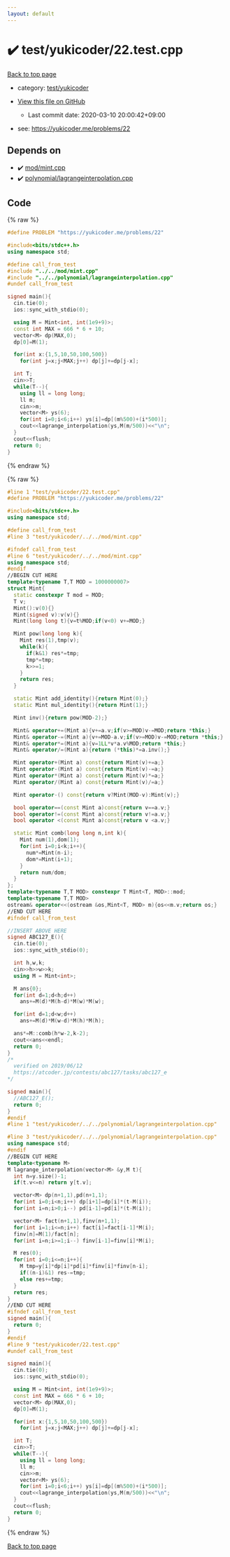 ```yaml
---
layout: default
---
```


<!-- mathjax config similar to math.stackexchange -->
<script type="text/javascript" async
  src="https://cdnjs.cloudflare.com/ajax/libs/mathjax/2.7.5/MathJax.js?config=TeX-MML-AM_CHTML">
</script>
<script type="text/x-mathjax-config">
  MathJax.Hub.Config({
    TeX: { equationNumbers: { autoNumber: "AMS" }},
    tex2jax: {
      inlineMath: [ ['$','$'] ],
      processEscapes: true
    },
    "HTML-CSS": { matchFontHeight: false },
    displayAlign: "left",
    displayIndent: "2em"
  });
</script>

<script type="text/javascript" src="https://cdnjs.cloudflare.com/ajax/libs/jquery/3.4.1/jquery.min.js"></script>
<script src="https://cdn.jsdelivr.net/npm/jquery-balloon-js@1.1.2/jquery.balloon.min.js" integrity="sha256-ZEYs9VrgAeNuPvs15E39OsyOJaIkXEEt10fzxJ20+2I=" crossorigin="anonymous"></script>
<script type="text/javascript" src="../../../assets/js/copy-button.js"></script>
<link rel="stylesheet" href="../../../assets/css/copy-button.css" />


# :heavy_check_mark: test/yukicoder/22.test.cpp

<a href="../../../index.html">Back to top page</a>

* category: <a href="../../../index.html#de60e5ba474ac43bf7562c10f5977e2d">test/yukicoder</a>
* <a href="{{ site.github.repository_url }}/blob/master/test/yukicoder/22.test.cpp">View this file on GitHub</a>
    - Last commit date: 2020-03-10 20:00:42+09:00


* see: <a href="https://yukicoder.me/problems/22">https://yukicoder.me/problems/22</a>


## Depends on

* :heavy_check_mark: <a href="../../../library/mod/mint.cpp.html">mod/mint.cpp</a>
* :heavy_check_mark: <a href="../../../library/polynomial/lagrangeinterpolation.cpp.html">polynomial/lagrangeinterpolation.cpp</a>


## Code

<a id="unbundled"></a>
{% raw %}
```cpp
#define PROBLEM "https://yukicoder.me/problems/22"

#include<bits/stdc++.h>
using namespace std;

#define call_from_test
#include "../../mod/mint.cpp"
#include "../../polynomial/lagrangeinterpolation.cpp"
#undef call_from_test

signed main(){
  cin.tie(0);
  ios::sync_with_stdio(0);

  using M = Mint<int, int(1e9+9)>;
  const int MAX = 666 * 6 + 10;
  vector<M> dp(MAX,0);
  dp[0]=M(1);

  for(int x:{1,5,10,50,100,500})
    for(int j=x;j<MAX;j++) dp[j]+=dp[j-x];

  int T;
  cin>>T;
  while(T--){
    using ll = long long;
    ll m;
    cin>>m;
    vector<M> ys(6);
    for(int i=0;i<6;i++) ys[i]=dp[(m%500)+(i*500)];
    cout<<lagrange_interpolation(ys,M(m/500))<<"\n";
  }
  cout<<flush;
  return 0;
}

```
{% endraw %}

<a id="bundled"></a>
{% raw %}
```cpp
#line 1 "test/yukicoder/22.test.cpp"
#define PROBLEM "https://yukicoder.me/problems/22"

#include<bits/stdc++.h>
using namespace std;

#define call_from_test
#line 3 "test/yukicoder/../../mod/mint.cpp"

#ifndef call_from_test
#line 6 "test/yukicoder/../../mod/mint.cpp"
using namespace std;
#endif
//BEGIN CUT HERE
template<typename T,T MOD = 1000000007>
struct Mint{
  static constexpr T mod = MOD;
  T v;
  Mint():v(0){}
  Mint(signed v):v(v){}
  Mint(long long t){v=t%MOD;if(v<0) v+=MOD;}

  Mint pow(long long k){
    Mint res(1),tmp(v);
    while(k){
      if(k&1) res*=tmp;
      tmp*=tmp;
      k>>=1;
    }
    return res;
  }

  static Mint add_identity(){return Mint(0);}
  static Mint mul_identity(){return Mint(1);}

  Mint inv(){return pow(MOD-2);}

  Mint& operator+=(Mint a){v+=a.v;if(v>=MOD)v-=MOD;return *this;}
  Mint& operator-=(Mint a){v+=MOD-a.v;if(v>=MOD)v-=MOD;return *this;}
  Mint& operator*=(Mint a){v=1LL*v*a.v%MOD;return *this;}
  Mint& operator/=(Mint a){return (*this)*=a.inv();}

  Mint operator+(Mint a) const{return Mint(v)+=a;}
  Mint operator-(Mint a) const{return Mint(v)-=a;}
  Mint operator*(Mint a) const{return Mint(v)*=a;}
  Mint operator/(Mint a) const{return Mint(v)/=a;}

  Mint operator-() const{return v?Mint(MOD-v):Mint(v);}

  bool operator==(const Mint a)const{return v==a.v;}
  bool operator!=(const Mint a)const{return v!=a.v;}
  bool operator <(const Mint a)const{return v <a.v;}

  static Mint comb(long long n,int k){
    Mint num(1),dom(1);
    for(int i=0;i<k;i++){
      num*=Mint(n-i);
      dom*=Mint(i+1);
    }
    return num/dom;
  }
};
template<typename T,T MOD> constexpr T Mint<T, MOD>::mod;
template<typename T,T MOD>
ostream& operator<<(ostream &os,Mint<T, MOD> m){os<<m.v;return os;}
//END CUT HERE
#ifndef call_from_test

//INSERT ABOVE HERE
signed ABC127_E(){
  cin.tie(0);
  ios::sync_with_stdio(0);

  int h,w,k;
  cin>>h>>w>>k;
  using M = Mint<int>;

  M ans{0};
  for(int d=1;d<h;d++)
    ans+=M(d)*M(h-d)*M(w)*M(w);

  for(int d=1;d<w;d++)
    ans+=M(d)*M(w-d)*M(h)*M(h);

  ans*=M::comb(h*w-2,k-2);
  cout<<ans<<endl;
  return 0;
}
/*
  verified on 2019/06/12
  https://atcoder.jp/contests/abc127/tasks/abc127_e
*/

signed main(){
  //ABC127_E();
  return 0;
}
#endif
#line 1 "test/yukicoder/../../polynomial/lagrangeinterpolation.cpp"

#line 3 "test/yukicoder/../../polynomial/lagrangeinterpolation.cpp"
using namespace std;
#endif
//BEGIN CUT HERE
template<typename M>
M lagrange_interpolation(vector<M> &y,M t){
  int n=y.size()-1;
  if(t.v<=n) return y[t.v];

  vector<M> dp(n+1,1),pd(n+1,1);
  for(int i=0;i<n;i++) dp[i+1]=dp[i]*(t-M(i));
  for(int i=n;i>0;i--) pd[i-1]=pd[i]*(t-M(i));

  vector<M> fact(n+1,1),finv(n+1,1);
  for(int i=1;i<=n;i++) fact[i]=fact[i-1]*M(i);
  finv[n]=M(1)/fact[n];
  for(int i=n;i>=1;i--) finv[i-1]=finv[i]*M(i);

  M res(0);
  for(int i=0;i<=n;i++){
    M tmp=y[i]*dp[i]*pd[i]*finv[i]*finv[n-i];
    if((n-i)&1) res-=tmp;
    else res+=tmp;
  }
  return res;
}
//END CUT HERE
#ifndef call_from_test
signed main(){
  return 0;
}
#endif
#line 9 "test/yukicoder/22.test.cpp"
#undef call_from_test

signed main(){
  cin.tie(0);
  ios::sync_with_stdio(0);

  using M = Mint<int, int(1e9+9)>;
  const int MAX = 666 * 6 + 10;
  vector<M> dp(MAX,0);
  dp[0]=M(1);

  for(int x:{1,5,10,50,100,500})
    for(int j=x;j<MAX;j++) dp[j]+=dp[j-x];

  int T;
  cin>>T;
  while(T--){
    using ll = long long;
    ll m;
    cin>>m;
    vector<M> ys(6);
    for(int i=0;i<6;i++) ys[i]=dp[(m%500)+(i*500)];
    cout<<lagrange_interpolation(ys,M(m/500))<<"\n";
  }
  cout<<flush;
  return 0;
}

```
{% endraw %}

<a href="../../../index.html">Back to top page</a>

